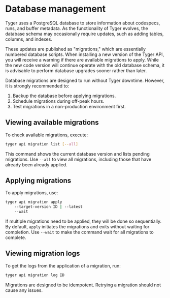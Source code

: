 # Database management

Tyger uses a PostgreSQL database to store information about codespecs, runs, and
buffer metadata. As the functionality of Tyger evolves, the database schema may
occasionally require updates, such as adding tables, columns, and indexes.

These updates are published as "migrations," which are essentially numbered
database scripts. When installing a new version of the Tyger API, you will
receive a warning if there are available migrations to apply. While the new code
version will continue operate with the old database schema, it is advisable to
perform database upgrades sooner rather than later.

Database migrations are designed to run without Tyger downtime.
However, it is strongly recommended to:

1. Backup the database before applying migrations.
2. Schedule migrations during off-peak hours.
3. Test migrations in a non-production environment first.

## Viewing available migrations

To check available migrations, execute:

```bash
tyger api migration list [--all]
```

This command shows the current database version and lists pending migrations.
Use `--all` to view all migrations, including those that have already been
already applied.

## Applying migrations

To apply migrations, use:

```bash
tyger api migration apply
    --target-version ID | --latest
    --wait
```

If multiple migrations need to be applied, they will be done so sequentially. By
default, `apply` initiates the migrations and exits without waiting for
completion. Use `--wait` to make the command wait for all migrations to complete.

## Viewing migration logs

To get the logs from the application of a migration, run:

```bash
tyger api migration log ID
```

Migrations are designed to be idempotent. Retrying a migration should not cause
any issues.
